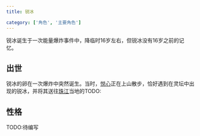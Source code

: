 ```yaml
---
title: 锐冰

category: ['角色', '主要角色']
---
```


锐冰诞生于一次能量爆炸事件中，降临时16岁左右，但锐冰没有16岁之前的记忆。

## 出世

锐冰的卵在一次爆炸中突然诞生。当时，[悦心](../悦心/index.md)正在上山散步，恰好遇到在灵坛中出现的锐冰，并将其送往[珠江](../../地区/珠江/index.md)当地的TODO:

## 性格

TODO:待编写
